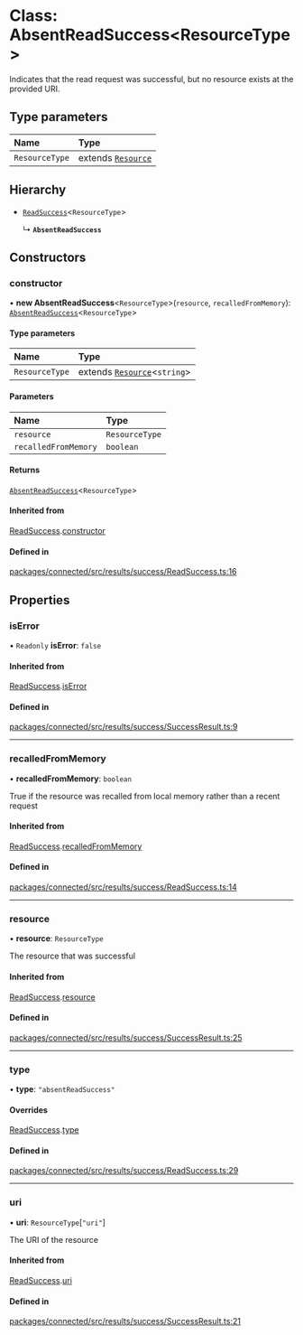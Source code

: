 # Class: AbsentReadSuccess\<ResourceType\>

Indicates that the read request was successful, but no resource exists at
the provided URI.

## Type parameters

| Name | Type |
| :------ | :------ |
| `ResourceType` | extends [`Resource`](../interfaces/Resource.md) |

## Hierarchy

- [`ReadSuccess`](ReadSuccess.md)\<`ResourceType`\>

  ↳ **`AbsentReadSuccess`**

## Constructors

### constructor

• **new AbsentReadSuccess**\<`ResourceType`\>(`resource`, `recalledFromMemory`): [`AbsentReadSuccess`](AbsentReadSuccess.md)\<`ResourceType`\>

#### Type parameters

| Name | Type |
| :------ | :------ |
| `ResourceType` | extends [`Resource`](../interfaces/Resource.md)\<`string`\> |

#### Parameters

| Name | Type |
| :------ | :------ |
| `resource` | `ResourceType` |
| `recalledFromMemory` | `boolean` |

#### Returns

[`AbsentReadSuccess`](AbsentReadSuccess.md)\<`ResourceType`\>

#### Inherited from

[ReadSuccess](ReadSuccess.md).[constructor](ReadSuccess.md#constructor)

#### Defined in

[packages/connected/src/results/success/ReadSuccess.ts:16](https://github.com/o-development/ldo/blob/0518c5c7483d8344bdec226a595a6c39a34f346f/packages/connected/src/results/success/ReadSuccess.ts#L16)

## Properties

### isError

• `Readonly` **isError**: ``false``

#### Inherited from

[ReadSuccess](ReadSuccess.md).[isError](ReadSuccess.md#iserror)

#### Defined in

[packages/connected/src/results/success/SuccessResult.ts:9](https://github.com/o-development/ldo/blob/0518c5c7483d8344bdec226a595a6c39a34f346f/packages/connected/src/results/success/SuccessResult.ts#L9)

___

### recalledFromMemory

• **recalledFromMemory**: `boolean`

True if the resource was recalled from local memory rather than a recent
request

#### Inherited from

[ReadSuccess](ReadSuccess.md).[recalledFromMemory](ReadSuccess.md#recalledfrommemory)

#### Defined in

[packages/connected/src/results/success/ReadSuccess.ts:14](https://github.com/o-development/ldo/blob/0518c5c7483d8344bdec226a595a6c39a34f346f/packages/connected/src/results/success/ReadSuccess.ts#L14)

___

### resource

• **resource**: `ResourceType`

The resource that was successful

#### Inherited from

[ReadSuccess](ReadSuccess.md).[resource](ReadSuccess.md#resource)

#### Defined in

[packages/connected/src/results/success/SuccessResult.ts:25](https://github.com/o-development/ldo/blob/0518c5c7483d8344bdec226a595a6c39a34f346f/packages/connected/src/results/success/SuccessResult.ts#L25)

___

### type

• **type**: ``"absentReadSuccess"``

#### Overrides

[ReadSuccess](ReadSuccess.md).[type](ReadSuccess.md#type)

#### Defined in

[packages/connected/src/results/success/ReadSuccess.ts:29](https://github.com/o-development/ldo/blob/0518c5c7483d8344bdec226a595a6c39a34f346f/packages/connected/src/results/success/ReadSuccess.ts#L29)

___

### uri

• **uri**: `ResourceType`[``"uri"``]

The URI of the resource

#### Inherited from

[ReadSuccess](ReadSuccess.md).[uri](ReadSuccess.md#uri)

#### Defined in

[packages/connected/src/results/success/SuccessResult.ts:21](https://github.com/o-development/ldo/blob/0518c5c7483d8344bdec226a595a6c39a34f346f/packages/connected/src/results/success/SuccessResult.ts#L21)
